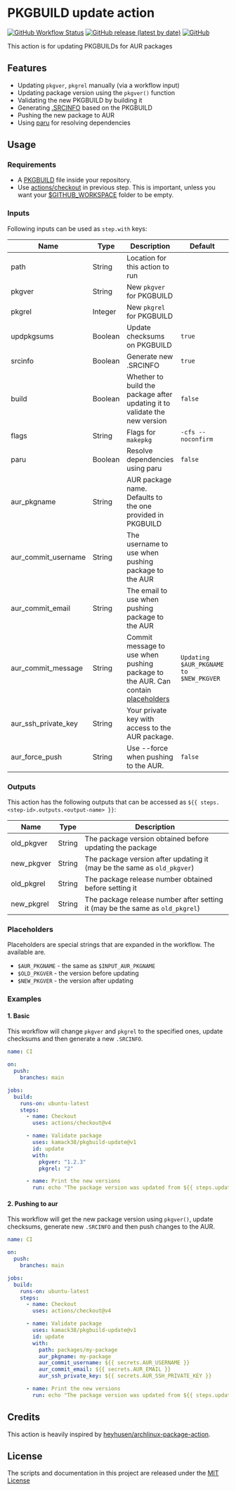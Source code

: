 # PKGBUILD update action

[![GitHub Workflow Status](https://img.shields.io/github/actions/workflow/status/kamack38/pkgbuild-update/CD.yml?label=CI&style=flat-square)](https://github.com/kamack38/pkgbuild-update/actions)
[![GitHub release (latest by date)](https://img.shields.io/github/v/release/kamack38/pkgbuild-update?style=flat-square)](https://github.com/kamack38/pkgbuild-update/releases)
[![GitHub](https://img.shields.io/github/license/kamack38/pkgbuild-update?style=flat-square)](./LICENSE)

This action is for updating PKGBUILDs for AUR packages

## Features

- Updating `pkgver`, `pkgrel` manually (via a workflow input)
- Updating package version using the `pkgver()` function
- Validating the new PKGBUILD by building it
- Generating [.SRCINFO](https://wiki.archlinux.org/title/.SRCINFO) based on the PKGBUILD
- Pushing the new package to AUR
- Using [paru](https://github.com/Morganamilo/paru) for resolving dependencies

## Usage

### Requirements

- A [PKGBUILD](https://wiki.archlinux.org/title/PKGBUILD) file inside your repository.
- Use [actions/checkout](https://github.com/actions/checkout) in previous step. This is important,
  unless you want your
  [$GITHUB_WORKSPACE](https://docs.github.com/en/actions/reference/environment-variables#default-environment-variables)
  folder to be empty.

### Inputs

Following inputs can be used as `step.with` keys:

| Name                | Type    | Description                                                                                      | Default                                | Required |
| ------------------- | ------- | ------------------------------------------------------------------------------------------------ | -------------------------------------- | -------- |
| path                | String  | Location for this action to run                                                                  |                                        | `false`  |
| pkgver              | String  | New `pkgver` for PKGBUILD                                                                        |                                        | `false`  |
| pkgrel              | Integer | New `pkgrel` for PKGBUILD                                                                        |                                        | `false`  |
| updpkgsums          | Boolean | Update checksums on PKGBUILD                                                                     | `true`                                 | `false`  |
| srcinfo             | Boolean | Generate new .SRCINFO                                                                            | `true`                                 | `false`  |
| build               | Boolean | Whether to build the package after updating it to validate the new version                       | `false`                                | `false`  |
| flags               | String  | Flags for `makepkg`                                                                              | `-cfs --noconfirm`                     | `false`  |
| paru                | Boolean | Resolve dependencies using paru                                                                  | `false`                                | `false`  |
| aur_pkgname         | String  | AUR package name. Defaults to the one provided in PKGBUILD                                       |                                        | `false`  |
| aur_commit_username | String  | The username to use when pushing package to the AUR                                              |                                        | `false`  |
| aur_commit_email    | String  | The email to use when pushing package to the AUR                                                 |                                        | `false`  |
| aur_commit_message  | String  | Commit message to use when pushing package to the AUR. Can contain [placeholders](#Placeholders) | `Updating $AUR_PKGNAME to $NEW_PKGVER` | `false`  |
| aur_ssh_private_key | String  | Your private key with access to the AUR package.                                                 |                                        | `false`  |
| aur_force_push      | String  | Use --force when pushing to the AUR.                                                             | `false`                                | `false`  |

### Outputs

This action has the following outputs that can be accessed as
`${{ steps.<step-id>.outputs.<output-name> }}`:

| Name       | Type   | Description                                                                   |
| ---------- | ------ | ----------------------------------------------------------------------------- |
| old_pkgver | String | The package version obtained before updating the package                      |
| new_pkgver | String | The package version after updating it (may be the same as `old_pkgver`)       |
| old_pkgrel | String | The package release number obtained before setting it                         |
| new_pkgrel | String | The package release number after setting it (may be the same as `old_pkgrel`) |

### Placeholders

Placeholders are special strings that are expanded in the workflow. The available are.

- `$AUR_PKGNAME` - the same as `$INPUT_AUR_PKGNAME`
- `$OLD_PKGVER` - the version before updating
- `$NEW_PKGVER` - the version after updating

### Examples

#### 1. Basic

This workflow will change `pkgver` and `pkgrel` to the specified ones, update checksums and then
generate a new `.SRCINFO`.

```yaml
name: CI

on:
  push:
    branches: main

jobs:
  build:
    runs-on: ubuntu-latest
    steps:
      - name: Checkout
        uses: actions/checkout@v4

      - name: Validate package
        uses: kamack38/pkgbuild-update@v1
        id: update
        with:
          pkgver: "1.2.3"
          pkgrel: "2"

      - name: Print the new versions
        run: echo "The package version was updated from ${{ steps.update.outputs.old_pkgver }} to ${{ steps.update.outputs.new_pkgver }}"
```

#### 2. Pushing to aur

This workflow will get the new package version using `pkgver()`, update checksums, generate new
`.SRCINFO` and then push changes to the AUR.

```yaml
name: CI

on:
  push:
    branches: main

jobs:
  build:
    runs-on: ubuntu-latest
    steps:
      - name: Checkout
        uses: actions/checkout@v4

      - name: Validate package
        uses: kamack38/pkgbuild-update@v1
        id: update
        with:
          path: packages/my-package
          aur_pkgname: my-package
          aur_commit_username: ${{ secrets.AUR_USERNAME }}
          aur_commit_email: ${{ secrets.AUR_EMAIL }}
          aur_ssh_private_key: ${{ secrets.AUR_SSH_PRIVATE_KEY }}

      - name: Print the new versions
        run: echo "The package version was updated from ${{ steps.update.outputs.old_pkgver }} to ${{ steps.update.outputs.new_pkgver }}"
```

## Credits

This action is heavily inspired by
[heyhusen/archlinux-package-action](https://github.com/heyhusen/archlinux-package-action).

## License

The scripts and documentation in this project are released under the [MIT License](LICENSE)
